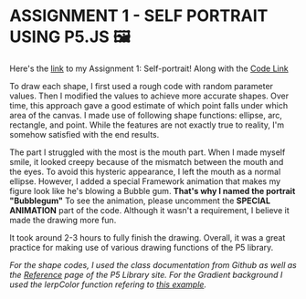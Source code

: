 # **ASSIGNMENT 1 - SELF PORTRAIT USING P5.JS** 🖼️ #

Here's the [link](https://editor.p5js.org/batoxpr/full/btjEvcjxf) to my Assignment 1: Self-portrait! 
Along with the [Code Link](https://editor.p5js.org/batoxpr/sketches/btjEvcjxf)

To draw each shape, I first used a rough code with random parameter values. 
Then I modified the values to achieve more accurate shapes. Over time, this approach gave a good estimate of which point falls under which area of the canvas.
I made use of following shape functions: ellipse, arc, rectangle, and point.
While the features are not exactly true to reality, I'm somehow satisfied with the end results.

The part I struggled with the most is the mouth part. When I made myself smile, it looked creepy because of the mismatch between the mouth and the eyes. 
To avoid this hysteric appearance, I left the mouth as a normal ellipse. However, I added a special Framework animation that makes my figure look like he's blowing a Bubble gum. **That's why I named the portrait "Bubblegum"** To see the animation, please uncomment the **SPECIAL ANIMATION** part of the code. Although it wasn't a requirement, I believe it made the drawing more fun. 

It took around 2-3 hours to fully finish the drawing. Overall, it was a great practice for making use of various drawing functions of the P5 library.

*For the shape codes, I used the class documentation from Github as well as the [Reference](https://p5js.org/reference/) page of the P5 Library site.
For the Gradient background I used the lerpColor function refering to [this example](https://editor.p5js.org/Jaemi13/sketches/gAS-FB5Sx).*


